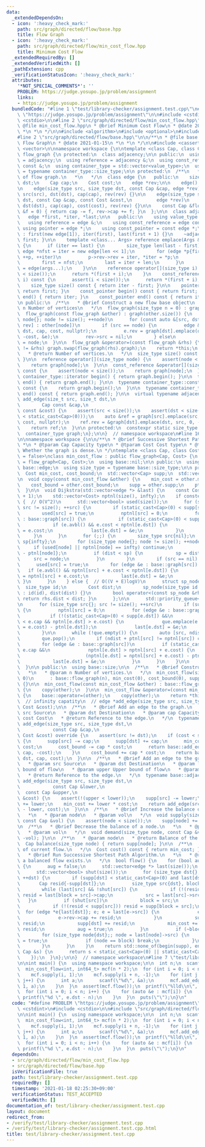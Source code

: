 ```yaml
---
data:
  _extendedDependsOn:
  - icon: ':heavy_check_mark:'
    path: src/graph/directed/flow/base.hpp
    title: Flow Graph
  - icon: ':heavy_check_mark:'
    path: src/graph/directed/flow/min_cost_flow.hpp
    title: Minimum Cost Flow
  _extendedRequiredBy: []
  _extendedVerifiedWith: []
  _pathExtension: cpp
  _verificationStatusIcon: ':heavy_check_mark:'
  attributes:
    '*NOT_SPECIAL_COMMENTS*': ''
    PROBLEM: https://judge.yosupo.jp/problem/assignment
    links:
    - https://judge.yosupo.jp/problem/assignment
  bundledCode: "#line 1 \"test/library-checker/assignment.test.cpp\"\n#define PROBLEM\
    \ \"https://judge.yosupo.jp/problem/assignment\"\n\n#include <cstdint>\n#include\
    \ <cstdio>\n\n#line 2 \"src/graph/directed/flow/min_cost_flow.hpp\"\n\n/**\n *\
    \ @file min_cost_flow.hpp\n * @brief Minimum Cost Flow\n * @date 2021-01-15\n\
    \ *\n *\n */\n\n#include <algorithm>\n#include <optional>\n#include <queue>\n\n\
    #line 2 \"src/graph/directed/flow/base.hpp\"\n\n/**\n * @file base.hpp\n * @brief\
    \ Flow Graph\n * @date 2021-01-15\n *\n *\n */\n\n#include <cassert>\n#include\
    \ <vector>\n\nnamespace workspace {\n\ntemplate <class Cap, class Cost> class\
    \ flow_graph {\n protected:\n  class adjacency;\n\n public:\n  using value_type\
    \ = adjacency;\n  using reference = adjacency &;\n  using const_reference = adjacency\
    \ const &;\n  using container_type = std::vector<value_type>;\n  using size_type\
    \ = typename container_type::size_type;\n\n protected:\n  /**\n   * @brief Edge\
    \ of flow graph.\n   *\n   */\n  class edge {\n   public:\n    size_type src,\
    \ dst;\n    Cap cap;\n    Cost cost;\n    edge *rev;\n\n    edge() = default;\n\
    \n    edge(size_type src, size_type dst, const Cap &cap, edge *rev)\n        :\
    \ src(src), dst(dst), cap(cap), rev(rev) {}\n\n    edge(size_type src, size_type\
    \ dst, const Cap &cap, const Cost &cost,\n         edge *rev)\n        : src(src),\
    \ dst(dst), cap(cap), cost(cost), rev(rev) {}\n\n    const Cap &flow(const Cap\
    \ &f = 0) { return cap -= f, rev->cap += f; }\n  };\n\n  class adjacency {\n \
    \   edge *first, *iter, *last;\n\n   public:\n    using value_type = edge;\n \
    \   using reference = edge &;\n    using const_reference = edge const &;\n   \
    \ using pointer = edge *;\n    using const_pointer = const edge *;\n\n    adjacency()\
    \ : first(new edge[1]), iter(first), last(first + 1) {}\n    ~adjacency() { delete[]\
    \ first; }\n\n    template <class... Args> reference emplace(Args &&... args)\
    \ {\n      if (iter == last) {\n        size_type len(last - first);\n       \
    \ edge *nfst = iter = new edge[len << 1];\n        for (edge *p{first}; p != last;\
    \ ++p, ++iter)\n          p->rev->rev = iter, *iter = *p;\n        delete[] first;\n\
    \        first = nfst;\n        last = iter + len;\n      }\n      return *iter++\
    \ = edge(args...);\n    }\n\n    reference operator[](size_type i) {\n      assert(i\
    \ < size());\n      return *(first + i);\n    }\n    const_reference operator[](size_type\
    \ i) const {\n      assert(i < size());\n      return *(first + i);\n    }\n\n\
    \    size_type size() const { return iter - first; }\n\n    pointer begin() {\
    \ return first; }\n    const_pointer begin() const { return first; }\n\n    pointer\
    \ end() { return iter; }\n    const_pointer end() const { return iter; }\n  };\n\
    \n public:\n  /**\n   * @brief Construct a new flow base object\n   *\n   * @param\
    \ n Number of vertices\n   */\n  flow_graph(size_type n = 0) : graph(n) {}\n\n\
    \  flow_graph(const flow_graph &other) : graph(other.size()) {\n    for (size_type\
    \ node{}; node != size(); ++node)\n      for (const auto &[src, dst, cap, cost,\
    \ rev] : other[node])\n        if (src == node) {\n          edge &e = graph[src].emplace(src,\
    \ dst, cap, cost, nullptr);\n          e.rev = graph[dst].emplace(dst, src, rev->cap,\
    \ -cost, &e);\n          rev->src = nil;\n        } else\n          rev->rev->src\
    \ = node;\n  }\n\n  flow_graph &operator=(const flow_graph &rhs) {\n    if (this\
    \ != &rhs) graph.swap(flow_graph(rhs).graph);\n    return *this;\n  }\n\n  /**\n\
    \   * @return Number of vertices.\n   */\n  size_type size() const { return graph.size();\
    \ }\n\n  reference operator[](size_type node) {\n    assert(node < size());\n\
    \    return graph[node];\n  }\n\n  const_reference &operator[](size_type node)\
    \ const {\n    assert(node < size());\n    return graph[node];\n  }\n\n  typename\
    \ container_type::iterator begin() { return graph.begin(); }\n\n  typename container_type::iterator\
    \ end() { return graph.end(); }\n\n  typename container_type::const_iterator begin()\
    \ const {\n    return graph.begin();\n  }\n\n  typename container_type::const_iterator\
    \ end() const { return graph.end(); }\n\n  virtual typename adjacency::reference\
    \ add_edge(size_t src, size_t dst,\n                                         \
    \        Cap const &cap,\n                                                 Cost\
    \ const &cost) {\n    assert(src < size());\n    assert(dst < size());\n    assert(!(cap\
    \ < static_cast<Cap>(0)));\n    auto &ref = graph[src].emplace(src, dst, cap,\
    \ cost, nullptr);\n    ref.rev = &graph[dst].emplace(dst, src, 0, -cost, &ref);\n\
    \    return ref;\n  }\n\n protected:\n  constexpr static size_type nil = -1;\n\
    \  container_type graph;\n};\n\n}  // namespace workspace\n#line 16 \"src/graph/directed/flow/min_cost_flow.hpp\"\
    \n\nnamespace workspace {\n\n/**\n * @brief Successive Shortest Path Algorithm.\n\
    \ *\n * @tparam Cap Capacity type\n * @tparam Cost Cost type\n * @tparam Density_tag\
    \ Whether the graph is dense.\n */\ntemplate <class Cap, class Cost, bool Density_tag\
    \ = false>\nclass min_cost_flow : public flow_graph<Cap, Cost> {\n  using base\
    \ = flow_graph<Cap, Cost>;\n  using base::nil;\n\n public:\n  using edge = typename\
    \ base::edge;\n  using size_type = typename base::size_type;\n\n protected:\n\
    \  Cost min_cost, cost_bound;\n  std::vector<Cap> supp;\n  std::vector<Cost> ptnl;\n\
    \n  void copy(const min_cost_flow &other) {\n    min_cost = other.min_cost;\n\
    \    cost_bound = other.cost_bound;\n    supp = other.supp;\n    ptnl = other.ptnl;\n\
    \  }\n\n  void Dijkstra(std::vector<edge *> &last) {\n    const Cost infty(cost_bound\
    \ + 1);\n    std::vector<Cost> nptnl(size(), infty);\n    if constexpr (Density_tag)\
    \ {  // O(V^2)\n      std::vector<bool> used(size());\n      for (size_type src{};\
    \ src != size(); ++src) {\n        if (static_cast<Cap>(0) < supp[src]) {\n  \
    \        used[src] = true;\n          nptnl[src] = 0;\n          for (edge &e\
    \ : base::graph[src]) {\n            if (static_cast<Cap>(0) < supp[e.dst]) continue;\n\
    \            if (e.avbl() && e.cost < nptnl[e.dst]) {\n              nptnl[e.dst]\
    \ = e.cost;\n              last[e.dst] = &e;\n            }\n          }\n   \
    \     }\n      }\n      for (;;) {\n        size_type src{nil};\n        Cost\
    \ sp{infty};\n        for (size_type node{}; node != size(); ++node) {\n     \
    \     if (used[node] || nptnl[node] == infty) continue;\n          Cost dist{nptnl[node]\
    \ - ptnl[node]};\n          if (dist < sp) {\n            sp = dist;\n       \
    \     src = node;\n          }\n        }\n        if (src == nil) break;\n  \
    \      used[src] = true;\n        for (edge &e : base::graph[src]) {\n       \
    \   if (e.avbl() && nptnl[src] + e.cost < nptnl[e.dst]) {\n            nptnl[e.dst]\
    \ = nptnl[src] + e.cost;\n            last[e.dst] = &e;\n          }\n       \
    \ }\n      }\n    } else {  // O((V + E)logV)\n      struct sp_node {\n      \
    \  size_type id;\n        Cost dist;\n        sp_node(size_type id, Cost dist)\
    \ : id(id), dist(dist) {}\n        bool operator<(const sp_node &rhs) const {\
    \ return rhs.dist < dist; }\n      };\n\n      std::priority_queue<sp_node> que;\n\
    \n      for (size_type src{}; src != size(); ++src)\n        if (supp[src] > static_cast<Cap>(0))\
    \ {\n          nptnl[src] = 0;\n          for (edge &e : base::graph[src])\n \
    \           if (!(static_cast<Cap>(0) < supp[e.dst]) &&\n                static_cast<Cap>(0)\
    \ < e.cap && nptnl[e.dst] > e.cost) {\n              que.emplace(e.dst, (nptnl[e.dst]\
    \ = e.cost) - ptnl[e.dst]);\n              last[e.dst] = &e;\n            }\n\
    \        }\n\n      while (!que.empty()) {\n        auto [src, ndist] = que.top();\n\
    \        que.pop();\n        if (ndist + ptnl[src] != nptnl[src]) continue;\n\
    \        for (edge &e : base::graph[src])\n          if (static_cast<Cap>(0) <\
    \ e.cap &&\n              nptnl[e.dst] > nptnl[src] + e.cost) {\n            que.emplace(e.dst,\n\
    \                        (nptnl[e.dst] = nptnl[src] + e.cost) - ptnl[e.dst]);\n\
    \            last[e.dst] = &e;\n          }\n      }\n    }\n\n    ptnl.swap(nptnl);\n\
    \  }\n\n public:\n  using base::size;\n\n  /**\n   * @brief Construct a new object\n\
    \   *\n   * @param n Number of vertices.\n   */\n  min_cost_flow(size_type n =\
    \ 0)\n      : base::flow_graph(n), min_cost(0), cost_bound(0), supp(n), ptnl(n)\
    \ {}\n\n  min_cost_flow(const min_cost_flow &other) : base::flow_graph(other)\
    \ {\n    copy(other);\n  }\n\n  min_cost_flow &operator=(const min_cost_flow &other)\
    \ {\n    base::operator=(other);\n    copy(other);\n    return *this;\n  }\n\n\
    \  // infinity capatity\n  // edge *add_edge(size_type src, size_type dst, const\
    \ Cost &cost);\n\n  /**\n   * @brief Add an edge to the graph.\n   *\n   * @param\
    \ src Source\n   * @param dst Destination\n   * @param cap Capacity\n   * @param\
    \ cost Cost\n   * @return Reference to the edge.\n   */\n  typename base::adjacency::reference\
    \ add_edge(size_type src, size_type dst,\n                                   \
    \            const Cap &cap,\n                                               const\
    \ Cost &cost) override {\n    assert(src != dst);\n    if (cost < static_cast<Cost>(0))\
    \ {\n      supp[src] -= cap;\n      supp[dst] += cap;\n      min_cost += cap *\
    \ cost;\n      cost_bound -= cap * cost;\n      return base::add_edge(dst, src,\
    \ cap, -cost);\n    }\n    cost_bound += cap * cost;\n    return base::add_edge(src,\
    \ dst, cap, cost);\n  }\n\n  /**\n   * @brief Add an edge to the graph.\n   *\n\
    \   * @param src Source\n   * @param dst Destination\n   * @param lower Lower\
    \ bound of flow\n   * @param upper Upper bound of flow\n   * @param cost Cost\n\
    \   * @return Reference to the edge.\n   */\n  typename base::adjacency::reference\
    \ add_edge(size_type src, size_type dst,\n                                   \
    \            const Cap &lower,\n                                             \
    \  const Cap &upper,\n                                               const Cost\
    \ &cost) {\n    assert(!(upper < lower));\n    supp[src] -= lower;\n    supp[dst]\
    \ += lower;\n    min_cost += lower * cost;\n    return add_edge(src, dst, upper\
    \ - lower, cost);\n  }\n\n  /**\n   * @brief Increase the balance of a node.\n\
    \   *\n   * @param node\n   * @param vol\n   */\n  void supply(size_type node,\
    \ const Cap &vol) {\n    assert(node < size());\n    supp[node] += vol;\n  }\n\
    \n  /**\n   * @brief Decrease the balance of a node.\n   *\n   * @param node\n\
    \   * @param vol\n   */\n  void demand(size_type node, const Cap &vol) { supply(node,\
    \ -vol); }\n\n  /**\n   * @param node\n   * @return Balance of the node\n   */\n\
    \  Cap balance(size_type node) { return supp[node]; }\n\n  /**\n   * @return Cost\
    \ of current flow.\n   */\n  Cost cost() const { return min_cost; }\n\n  /**\n\
    \   * @brief Run Successive Shortest Path Algorithm.\n   *\n   * @return Whether\
    \ a balanced flow exists.\n   */\n  bool flow() {\n    for (bool aug = true; aug;)\
    \ {\n      aug = false;\n      std::vector<edge *> last(size());\n      Dijkstra(last);\n\
    \      std::vector<bool> shut(size());\n      for (size_type dst{}; dst != size();\
    \ ++dst) {\n        if (supp[dst] < static_cast<Cap>(0) and last[dst]) {\n   \
    \       Cap resid{-supp[dst]};\n          size_type src{dst}, block{nil};\n  \
    \        while (last[src] && !shut[src]) {\n            if (!(resid < last[src]->cap))\
    \ resid = last[block = src]->cap;\n            src = last[src]->src;\n       \
    \   }\n          if (shut[src])\n            block = src;\n          else {\n\
    \            if (!(resid < supp[src])) resid = supp[block = src];\n          \
    \  for (edge *e{last[dst]}; e; e = last[e->src]) {\n              e->cap -= resid;\n\
    \              e->rev->cap += resid;\n            }\n            supp[src] -=\
    \ resid;\n            supp[dst] += resid;\n            min_cost += ptnl[dst] *\
    \ resid;\n            aug = true;\n          }\n          if (~block) {\n    \
    \        for (size_type node{dst};; node = last[node]->src) {\n              shut[node]\
    \ = true;\n              if (node == block) break;\n            }\n          }\n\
    \        }\n      }\n    }\n    return std::none_of(begin(supp), end(supp), [](const\
    \ Cap &s) {\n      return s < static_cast<Cap>(0) || static_cast<Cap>(0) < s;\n\
    \    });\n  }\n};\n\n}  // namespace workspace\n#line 7 \"test/library-checker/assignment.test.cpp\"\
    \n\nint main() {\n  using namespace workspace;\n\n  int n;\n  scanf(\"%d\", &n);\n\
    \  min_cost_flow<int, int64_t> mcf(n * 2);\n  for (int i = 0; i < n; i++) {\n\
    \    mcf.supply(i, 1);\n    mcf.supply(i + n, -1);\n    for (int j = 0; j < n;\
    \ j++) {\n      int a;\n      scanf(\"%d\", &a);\n      mcf.add_edge(i, j + n,\
    \ 1, a);\n    }\n  }\n  assert(mcf.flow());\n  printf(\"%lld\\n\", mcf.cost());\n\
    \  for (int i = 0; i < n; i++) {\n    for (auto &e : mcf[i]) {\n      if (!e.cap)\
    \ printf(\"%d \", e.dst - n);\n    }\n  }\n  puts(\"\");\n}\n"
  code: "#define PROBLEM \"https://judge.yosupo.jp/problem/assignment\"\n\n#include\
    \ <cstdint>\n#include <cstdio>\n\n#include \"src/graph/directed/flow/min_cost_flow.hpp\"\
    \n\nint main() {\n  using namespace workspace;\n\n  int n;\n  scanf(\"%d\", &n);\n\
    \  min_cost_flow<int, int64_t> mcf(n * 2);\n  for (int i = 0; i < n; i++) {\n\
    \    mcf.supply(i, 1);\n    mcf.supply(i + n, -1);\n    for (int j = 0; j < n;\
    \ j++) {\n      int a;\n      scanf(\"%d\", &a);\n      mcf.add_edge(i, j + n,\
    \ 1, a);\n    }\n  }\n  assert(mcf.flow());\n  printf(\"%lld\\n\", mcf.cost());\n\
    \  for (int i = 0; i < n; i++) {\n    for (auto &e : mcf[i]) {\n      if (!e.cap)\
    \ printf(\"%d \", e.dst - n);\n    }\n  }\n  puts(\"\");\n}\n"
  dependsOn:
  - src/graph/directed/flow/min_cost_flow.hpp
  - src/graph/directed/flow/base.hpp
  isVerificationFile: true
  path: test/library-checker/assignment.test.cpp
  requiredBy: []
  timestamp: '2021-01-18 02:25:30+09:00'
  verificationStatus: TEST_ACCEPTED
  verifiedWith: []
documentation_of: test/library-checker/assignment.test.cpp
layout: document
redirect_from:
- /verify/test/library-checker/assignment.test.cpp
- /verify/test/library-checker/assignment.test.cpp.html
title: test/library-checker/assignment.test.cpp
---
```

